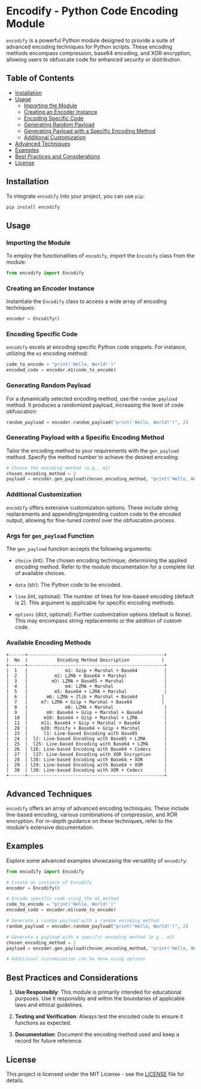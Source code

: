 # Encodify - Python Code Encoding Module

`encodify` is a powerful Python module designed to provide a suite of advanced encoding techniques for Python scripts. These encoding methods encompass compression, base64 encoding, and XOR encryption, allowing users to obfuscate code for enhanced security or distribution.

## Table of Contents

- [Installation](#installation)
- [Usage](#usage)
  - [Importing the Module](#importing-the-module)
  - [Creating an Encoder Instance](#creating-an-encoder-instance)
  - [Encoding Specific Code](#encoding-specific-code)
  - [Generating Random Payload](#generating-random-payload)
  - [Generating Payload with a Specific Encoding Method](#generating-payload-with-a-specific-encoding-method)
  - [Additional Customization](#additional-customization)
- [Advanced Techniques](#advanced-techniques)
- [Examples](#examples)
- [Best Practices and Considerations](#best-practices-and-considerations)
- [License](#license)

## Installation

To integrate `encodify` into your project, you can use `pip`:

```bash
pip install encodify
```

## Usage

### Importing the Module

To employ the functionalities of `encodify`, import the `Encodify` class from the module:

```python
from encodify import Encodify
```

### Creating an Encoder Instance

Instantiate the `Encodify` class to access a wide array of encoding techniques:

```python
encoder = Encodify()
```

### Encoding Specific Code

`encodify` excels at encoding specific Python code snippets. For instance, utilizing the `m1` encoding method:

```python
code_to_encode = "print('Hello, World!')"
encoded_code = encoder.m1(code_to_encode)
```

### Generating Random Payload

For a dynamically selected encoding method, use the `random_payload` method. It produces a randomized payload, increasing the level of code obfuscation:

```python
random_payload = encoder.random_payload("print('Hello, World!')", 2)
```

### Generating Payload with a Specific Encoding Method

Tailor the encoding method to your requirements with the `gen_payload` method. Specify the method number to achieve the desired encoding:

```python
# Choose the encoding method (e.g., m2)
chosen_encoding_method = 2
payload = encoder.gen_payload(chosen_encoding_method, "print('Hello, World!')")
```

### Additional Customization

`encodify` offers extensive customization options. These include string replacements and appending/prepending custom code to the encoded output, allowing for fine-tuned control over the obfuscation process.

### Args for `gen_payload` Function

The `gen_payload` function accepts the following arguments:

- `choice` (int): The chosen encoding technique, determining the applied encoding method. Refer to the module documentation for a complete list of available choices.

- `data` (str): The Python code to be encoded.

- `line` (int, optional): The number of lines for line-based encoding (default is 2). This argument is applicable for specific encoding methods.

- `options` (dict, optional): Further customization options (default is None). This may encompass string replacements or the addition of custom code.

### Available Encoding Methods

```plaintext
+------+---------------------------------------------------+
|  No  |           Encoding Method Description            |
+------+---------------------------------------------------+
|  1   |              m1: Gzip + Marshal + Base64          |
|  2   |          m2: LZMA + Base64 + Marshal              |
|  3   |         m3: LZMA + Base85 + Marshal               |
|  4   |              m4: LZMA + Marshal                   |
|  5   |          m5: Base64 + LZMA + Marshal              |
|  6   |       m6: LZMA + Zlib + Marshal + Base64         |
|  7   |     m7: LZMA + Gzip + Marshal + Base64           |
|  8   |              m8: LZMA + Marshal                   |
|  9   |       m9: Base64 + Gzip + Marshal + Base64        |
|  10  |      m10: Base64 + Gzip + Marshal + LZMA          |
|  11  |     m11: Base64 + Gzip + Marshal + Base64         |
|  20  |     m20: Minify + Base64 + Gzip + Marshal         |
|  23  |      l1: Line-based Encoding with Base85          |
|  24  |  l2: Line-based Encoding with Base85 + LZMA       |
|  25  |  l25: Line-based Encoding with Base64 + LZMA      |
|  26  | l26: Line-based Encoding with Base64 + Codecs     |
|  27  |  l27: Line-based Encoding with XOR Encryption     |
|  28  | l28: Line-based Encoding with Base64 + XOR        |
|  29  | l29: Line-based Encoding with Base64 + XOR        |
|  30  | l30: Line-based Encoding with XOR + Codecs        |
+------+---------------------------------------------------+
```


## Advanced Techniques

`encodify` offers an array of advanced encoding techniques. These include line-based encoding, various combinations of compression, and XOR encryption. For in-depth guidance on these techniques, refer to the module's extensive documentation.

## Examples

Explore some advanced examples showcasing the versatility of `encodify`:

```python
from encodify import Encodify

# Create an instance of Encodify
encoder = Encodify()

# Encode specific code using the m1 method
code_to_encode = "print('Hello, World!')"
encoded_code = encoder.m1(code_to_encode)

# Generate a random payload with a random encoding method
random_payload = encoder.random_payload("print('Hello, World!')", 2)

# Generate a payload with a specific encoding method (e.g., m2)
chosen_encoding_method = 2
payload = encoder.gen_payload(chosen_encoding_method, "print('Hello, World!')")

# Additional customization can be done using options
```

## Best Practices and Considerations

1. **Use Responsibly**: This module is primarily intended for educational purposes. Use it responsibly and within the boundaries of applicable laws and ethical guidelines.

2. **Testing and Verification**: Always test the encoded code to ensure it functions as expected.

3. **Documentation**: Document the encoding method used and keep a record for future reference.

## License

This project is licensed under the MIT License - see the [LICENSE](LICENSE) file for details.

